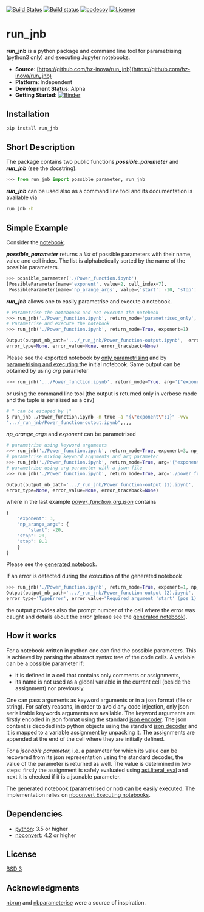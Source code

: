 [![Build Status](https://travis-ci.org/hz-inova/run_jnb.svg?branch=master)](https://travis-ci.org/hz-inova/run_jnb)
[![Build status](https://ci.appveyor.com/api/projects/status/g15r1prwb2smvx6d/branch/master?svg=true)](https://ci.appveyor.com/project/aplamada/run-jnb/branch/master)
[![codecov](https://codecov.io/gh/hz-inova/run_jnb/branch/master/graph/badge.svg)](https://codecov.io/gh/hz-inova/run_jnb)
[![License](https://img.shields.io/badge/License-BSD%203--Clause-blue.svg)](https://opensource.org/licenses/BSD-3-Clause)

# run_jnb

**run_jnb** is a python package and command line tool for parametrising (python3 only) and executing Jupyter notebooks.

- **Source**: [https://github.com/hz-inova/run_jnb](https://github.com/hz-inova/run_jnb)
- **Platform**: Independent
- **Development Status**: Alpha
- **Getting Started**: [![Binder](https://mybinder.org/badge.svg)](https://mybinder.org/v2/gh/hz-inova/run_jnb/master?filepath=https%3A%2F%2Fgithub.com%2Fhz-inova%2Frun_jnb%2Fblob%2Fmaster%2Fexample%2FGetting%2520Started.ipynb)

## Installation

```sh
pip install run_jnb
```

## Short Description

The package contains two public functions ***possible_parameter*** and ***run_jnb*** (see the docstring).

```python
>>> from run_jnb import possible_parameter, run_jnb
```

***run_jnb*** can be used also as a command line tool and its documentation is available via

```sh
run_jnb -h
```

## Simple Example

Consider the [notebook](example/Power_function.ipynb).

***possible_parameter*** returns a *list* of possible parameters with their name, value and cell index.
The list is alphabetically sorted by the name of the possible parameters.

```python
>>> possible_parameter('./Power_function.ipynb')
[PossibleParameter(name='exponent', value=2, cell_index=7),
 PossibleParameter(name='np_arange_args', value={'start': -10, 'stop': 10, 'step': 0.01}, cell_index=4)]
```

***run_jnb*** allows one to easily parametrise and execute a notebook.
```python
# Parametrise the noteboook and not execute the notebook
>>> run_jnb('./Power_function.ipynb', return_mode='parametrised_only', exponent=1)
# Parametrise and execute the notebook
>>> run_jnb('./Power_function.ipynb', return_mode=True, exponent=1)

Output(output_nb_path='.../_run_jnb/Power_function-output.ipynb',  error_prompt_number=None, 
error_type=None, error_value=None, error_traceback=None)
```
Please see the exported notebook by [only parametrising](example/_run_jnb/Power_function-output.ipynb) and by [parametrising and executing ](example/_run_jnb/Power_function-output%20(1).ipynb) the initial notebook.
Same output can be obtained by using *arg* parameter
```python
>>> run_jnb('.../Power_function.ipynb', return_mode=True, arg='{"exponent":1}')
```
or using the command line tool (the output is returned only in verbose mode and the tuple is serialised as a csv)
```sh
# " can be escaped by \"
$ run_jnb ./Power_function.ipynb -m true -a "{\"exponent\":1}" -vvv
".../_run_jnb/Power_function-output.ipynb",,,,
```

*np_arange_args* and *exponent* can be parametrised
```python
# parametrise using keyword arguments
>>> run_jnb('./Power_function.ipynb', return_mode=True, exponent=3, np_arange_args={'start':-20,'stop':20,'step':0.1})
# parametrise mixing keyword arguments and arg parameter
>>> run_jnb('./Power_function.ipynb', return_mode=True, arg='{"exponent":3}', np_arange_args={'start':-20,'stop':20,'step':0.1})
# parametrise using arg parameter with a json file
>>> run_jnb('./Power_function.ipynb', return_mode=True, arg='./power_function_arg.json')

Output(output_nb_path='.../_run_jnb/Power_function-output (1).ipynb',  error_prompt_number=None, 
error_type=None, error_value=None, error_traceback=None)
```
where in the last example [*power_function_arg.json*](example/power_function_arg.json) contains
```javascript
{
    "exponent": 3,
    "np_arange_args": {
        "start": -20,
	"stop": 20,
	"step": 0.1
    }
}
```

Please see the [generated notebook](example/_run_jnb/Power_function-output%20(2).ipynb).

If an error is detected during the execution of the generated notebook
```python
>>> run_jnb('./Power_function.ipynb', return_mode=True, exponent=1, np_arange_args={'step':0.1})
Output(output_nb_path='.../_run_jnb/Power_function-output (2).ipynb',  error_prompt_number=3, 
error_type='TypeError', error_value="Required argument 'start' (pos 1) not found", error_traceback=...)
```
the output provides also the prompt number of the cell where the error was caught and details about the error (please see the [generated notebook](example/_run_jnb/Power_function-output%20(3).ipynb)).

## How it works

For a notebook written in python one can find the possible parameters. This is achieved by parsing the abstract syntax tree of the code cells. A variable can be a possible parameter if:
- it is defined in a cell that contains only comments or assignments,
- its name is not used as a global variable in the current cell (beside the assignment) nor previously.


One can pass arguments as keyword arguments or in a json format (file or string). For safety reasons, in order to avoid any code injection, only json serializable keywords arguments are available. The keyword arguments are firstly encoded in json format using the standard [json encoder](https://docs.python.org/3.6/library/json.html#json.JSONEncoder). The json content is decoded into python objects using the standard [json decoder](https://docs.python.org/3.6/library/json.html#json.JSONDecoder) and it is mapped to a variable assignment by unpacking it. The assignments are appended at the end of the cell where they are initially defined.

For a *jsonable parameter*, i.e. a parameter for which its value can be recovered from its json representation using the standard decoder, the value of the parameter is returned as well. The value is determined in two steps: firstly the assignment is safely evaluated using [ast.literal_eval](https://docs.python.org/3/library/ast.html) and next it is checked if it is a jsonable parameter.

The generated notebook (parametrised or not) can be easily executed. The implementation relies on [nbconvert Executing notebooks](http://nbconvert.readthedocs.io/en/latest/execute_api.html).


## Dependencies
- [python](https://www.python.org): 3.5 or higher
- [nbconvert](http://nbconvert.readthedocs.io): 4.2 or higher

## License
[BSD 3](LICENSE)

## Acknowledgments
[nbrun](https://github.com/tritemio/nbrun) and [nbparameterise](https://github.com/takluyver/nbparameterise) were a source of inspiration.
